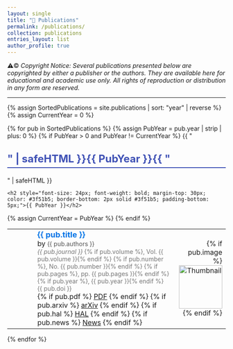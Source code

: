 ```yaml
---
layout: single
title: "📄 Publications"
permalink: /publications/
collection: publications
entries_layout: list
author_profile: true
---
```


⚠️© *Copyright Notice: Several publications presented below are copyrighted by either a publisher or the authors. They are available here for educational and academic use only. All rights of reproduction or distribution in any form are reserved.*

---

{% assign SortedPublications = site.publications | sort: "year" | reverse %}
{% assign CurrentYear = 0 %}

{% for pub in SortedPublications %}
  {% assign PubYear = pub.year | strip | plus: 0 %}
  {% if PubYear > 0 and PubYear != CurrentYear %}
  {{ "<h2 style='font-size: 24px; font-weight: bold; margin-top: 30px; color: #3f51b5; border-bottom: 2px solid #3f51b5; padding-bottom: 5px;'>" | safeHTML }}{{ PubYear }}{{ "</h2>" | safeHTML }}
  
    <h2 style="font-size: 24px; font-weight: bold; margin-top: 30px; color: #3f51b5; border-bottom: 2px solid #3f51b5; padding-bottom: 5px;">{{ PubYear }}</h2>
   {% assign CurrentYear = PubYear %}
  {% endif %}
  
  <table style="width:100%; margin-bottom:15px; border-collapse:collapse; border: none; table-layout: fixed; border-spacing: 0;">
      <tr>
        <td style="width: 10%; font-size: 30px; text-align: left; vertical-align: top; padding-right: 30px; border: none;">
        <i class="far fa-file-alt"></i>
      </td>
      <!-- Publication Details (Middle) -->
      <td style="width: 75%; text-align: left; vertical-align: middle; padding-left: 20px; border: none;">
        <strong style="font-size: 18px; font-weight: bold; color: #0073e6;">{{ pub.title }}</strong><br>
        by <span style="font-size: 14px; color: #555;">{{ pub.authors }}</span><br>
        <span style="font-size: 14px; color: #777;">
          <em>{{ pub.journal }}</em>
          {% if pub.volume %}, Vol. {{ pub.volume }}{% endif %}
          {% if pub.number %}, No. {{ pub.number }}{% endif %}
          {% if pub.pages %}, pp. {{ pub.pages }}{% endif %}
          {% if pub.year %}, {{ pub.year }}{% endif %}
        </span><br>
        <span style="font-size: 14px; color: #777;">{{ pub.doi }}</span><br>
        <div class="btn-links">
          {% if pub.pdf %}
            <a class="btn btn-outline-primary btn-sm" href="{{ pub.pdf }}" target="_blank" rel="noopener">PDF</a>
          {% endif %}
          {% if pub.arxiv %}
            <a class="btn btn-outline-primary btn-sm" href="{{ pub.arxiv }}" target="_blank" rel="noopener">arXiv</a>
          {% endif %}
          {% if pub.hal %}
            <a class="btn btn-outline-primary btn-sm" href="{{ pub.hal }}" target="_blank" rel="noopener">HAL</a>
          {% endif %}
          {% if pub.news %}
            <a class="btn btn-outline-primary btn-sm" href="{{ pub.news }}" target="_blank" rel="noopener">News</a>
          {% endif %}
        </div>
      </td>
      <!-- Thumbnail (Right) -->
      <td style="width: 175px; height: 100px; text-align: right; vertical-align: middle; overflow: hidden; border: none;">
        {% if pub.image %}
          <img src="{{ pub.image }}" alt="Thumbnail" style="height: 100px; width: auto; max-width: 175px; border-radius: 1px;">
        {% endif %}
      </td>
    </tr>
  </table>

{% endfor %}
